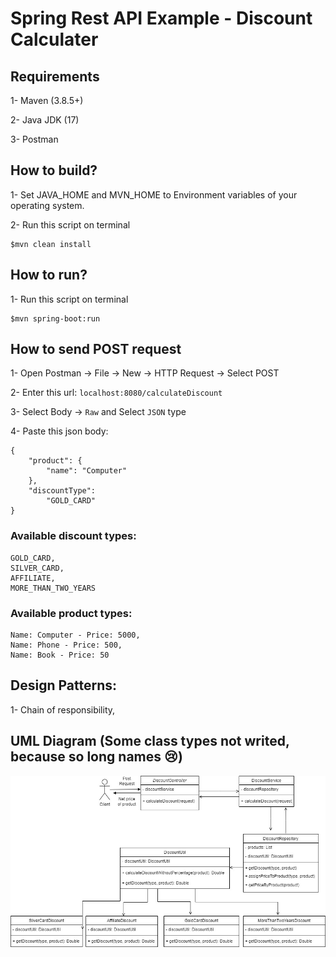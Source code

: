 # Spring Rest API Example - Discount Calculater

## Requirements
1- Maven (3.8.5+)

2- Java JDK (17)

3- Postman


## How to build?
1- Set JAVA_HOME and MVN_HOME to Environment variables of your operating system.

2- Run this script on terminal
```
$mvn clean install
```

## How to run?
1- Run this script on terminal
```
$mvn spring-boot:run
```

## How to send POST request
1- Open Postman -> File -> New -> HTTP Request -> Select POST

2- Enter this url: ```localhost:8080/calculateDiscount```

3- Select Body -> ```Raw``` and Select ```JSON``` type

4- Paste this json body:
```
{
    "product": {
        "name": "Computer"
    },
    "discountType": 
        "GOLD_CARD"
}
```
### Available discount types:
```
GOLD_CARD,
SILVER_CARD,
AFFILIATE,
MORE_THAN_TWO_YEARS
```

### Available product types:
```
Name: Computer - Price: 5000,
Name: Phone - Price: 500,
Name: Book - Price: 50
```

## Design Patterns:
1- Chain of responsibility,


## UML Diagram (Some class types not writed, because so long names 😢)
<img src="https://github.com/hakanyilmazz/discount-calculater/blob/main/screenshots/uml.jpg">